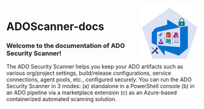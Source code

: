 <img align="right" width="150" height="150" src="./Images/ADOIcon.png">

# ADOScanner-docs

### Welcome to the documentation of ADO Security Scanner!

The ADO Security Scanner helps you keep your ADO artifacts such as various org/project settings, build/release configurations, service connections, agent pools, etc., configured securely. You can run the ADO Security Scanner in 3 modes: 
(a) standalone in a PowerShell console
(b) in an ADO pipeline via a marketplace extension 
(c) as an Azure-based containerized automated scanning solution.
